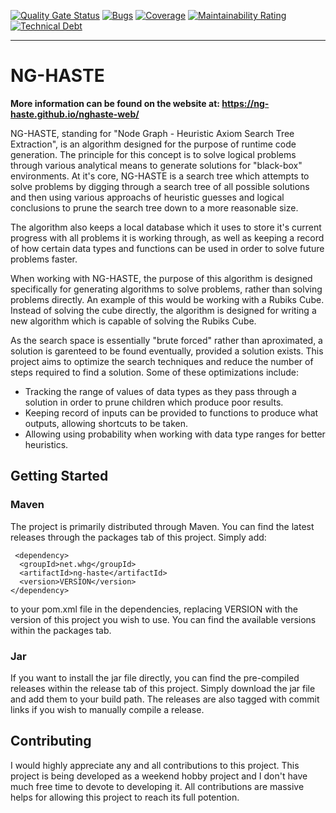 [![Quality Gate Status](https://sonarcloud.io/api/project_badges/measure?project=TheDudeFromCI_NG-HASTE&metric=alert_status)](https://sonarcloud.io/dashboard?id=TheDudeFromCI_NG-HASTE)
[![Bugs](https://sonarcloud.io/api/project_badges/measure?project=TheDudeFromCI_NG-HASTE&metric=bugs)](https://sonarcloud.io/dashboard?id=TheDudeFromCI_NG-HASTE)
[![Coverage](https://sonarcloud.io/api/project_badges/measure?project=TheDudeFromCI_NG-HASTE&metric=coverage)](https://sonarcloud.io/dashboard?id=TheDudeFromCI_NG-HASTE)
[![Maintainability Rating](https://sonarcloud.io/api/project_badges/measure?project=TheDudeFromCI_NG-HASTE&metric=sqale_rating)](https://sonarcloud.io/dashboard?id=TheDudeFromCI_NG-HASTE)
[![Technical Debt](https://sonarcloud.io/api/project_badges/measure?project=TheDudeFromCI_NG-HASTE&metric=sqale_index)](https://sonarcloud.io/dashboard?id=TheDudeFromCI_NG-HASTE)

---


# NG-HASTE

**More information can be found on the website at: https://ng-haste.github.io/nghaste-web/**

NG-HASTE, standing for "Node Graph - Heuristic Axiom Search Tree Extraction", is an algorithm designed for the purpose of runtime code generation. The principle for this concept is to solve logical problems through various analytical means to generate solutions for "black-box" environments. At it's core, NG-HASTE is a search tree which attempts to solve problems by digging through a search tree of all possible solutions and then using various approachs of heuristic guesses and logical conclusions to prune the search tree down to a more reasonable size.

The algorithm also keeps a local database which it uses to store it's current progress with all problems it is working through, as well as keeping a record of how certain data types and functions can be used in order to solve future problems faster. 

When working with NG-HASTE, the purpose of this algorithm is designed specifically for generating algorithms to solve problems, rather than solving problems directly. An example of this would be working with a Rubiks Cube. Instead of solving the cube directly, the algorithm is designed for writing a new algorithm which is capable of solving the Rubiks Cube.

As the search space is essentially "brute forced" rather than aproximated, a solution is garenteed to be found eventually, provided a solution exists. This project aims to optimize the search techniques and reduce the number of steps required to find a solution. Some of these optimizations include:
* Tracking the range of values of data types as they pass through a solution in order to prune children which produce poor results.
* Keeping record of inputs can be provided to functions to produce what outputs, allowing shortcuts to be taken.
* Allowing using probability when working with data type ranges for better heuristics.

## Getting Started

### Maven
The project is primarily distributed through Maven. You can find the latest releases through the packages tab of this project. Simply add:
```
 <dependency>
  <groupId>net.whg</groupId>
  <artifactId>ng-haste</artifactId>
  <version>VERSION</version>
</dependency>
```
to your pom.xml file in the dependencies, replacing VERSION with the version of this project you wish to use. You can find the available versions within the packages tab.

### Jar
If you want to install the jar file directly, you can find the pre-compiled releases within the release tab of this project. Simply download the jar file and add them to your build path. The releases are also tagged with commit links if you wish to manually compile a release.

## Contributing
I would highly appreciate any and all contributions to this project. This project is being developed as a weekend hobby project and I don't have much free time to devote to developing it. All contributions are massive helps for allowing this project to reach its full potention.
